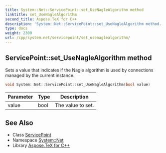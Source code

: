 ```yaml
---
title: System::Net::ServicePoint::set_UseNagleAlgorithm method
linktitle: set_UseNagleAlgorithm
second_title: Aspose.TeX for C++
description: 'System::Net::ServicePoint::set_UseNagleAlgorithm method. Sets a value that indicates if the Nagle algorithm is used by connections managed by the current instance in C++.'
type: docs
weight: 2300
url: /cpp/system.net/servicepoint/set_usenaglealgorithm/
---
```

## ServicePoint::set_UseNagleAlgorithm method


Sets a value that indicates if the Nagle algorithm is used by connections managed by the current instance.

```cpp
void System::Net::ServicePoint::set_UseNagleAlgorithm(bool value)
```


| Parameter | Type | Description |
| --- | --- | --- |
| value | bool | The value to set. |

## See Also

* Class [ServicePoint](../)
* Namespace [System::Net](../../)
* Library [Aspose.TeX for C++](../../../)
